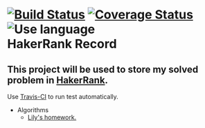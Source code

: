 [![Build Status](https://travis-ci.org/liuliuOD/HakerRank.svg?branch=master)](https://travis-ci.org/liuliuOD/HakerRank) [![Coverage Status](https://coveralls.io/repos/github/liuliuOD/HakerRank/badge.svg?branch=master)](https://coveralls.io/github/liuliuOD/HakerRank?branch=master)  
![Use language](https://img.shields.io/badge/language-PHP-%238a93bc)  
HakerRank Record
===
This project will be used to store my solved problem in [HakerRank](https://www.hackerrank.com).
---
Use [Travis-CI](https://travis-ci.org) to run test automatically.

- Algorithms
    - [Lily's homework.](./READMEs/Algorithms/LilysHomework.md)